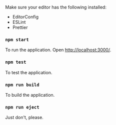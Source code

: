 Make sure your editor has the following installed:

- EditorConfig
- ESLint
- Prettier

### `npm start`

To run the application. Open [http://localhost:3000/](http://localhost:3000/).

### `npm test`

To test the application.

### `npm run build`

To build the application.

### `npm run eject`

Just don't, please.
